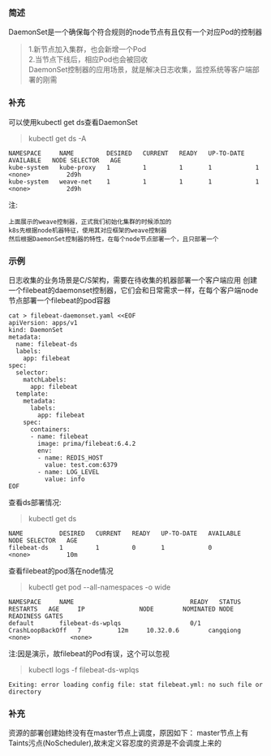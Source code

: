 ### 简述
DaemonSet是一个确保每个符合规则的node节点有且仅有一个对应Pod的控制器
> 1.新节点加入集群，也会新增一个Pod   
> 2.当节点下线后，相应Pod也会被回收   
> DaemonSet控制器的应用场景，就是解决日志收集，监控系统等客户端部署的刚需  

### 补充
可以使用kubectl get ds查看DaemonSet
> kubectl get ds -A     
```
NAMESPACE     NAME         DESIRED   CURRENT   READY   UP-TO-DATE   AVAILABLE   NODE SELECTOR   AGE
kube-system   kube-proxy   1         1         1       1            1           <none>          2d9h
kube-system   weave-net    1         1         1       1            1           <none>          2d9h
```

注:
```
上面展示的weave控制器，正式我们初始化集群的时候添加的
k8s先根据node机器特征，使用其对应框架的weave控制器
然后根据DaemonSet控制器的特性，在每个node节点部署一个，且只部署一个
```

### 示例
日志收集的业务场景是C/S架构，需要在待收集的机器部署一个客户端应用
创建一个filebeat的daemonset控制器，它们会和日常需求一样，在每个客户端node节点部署一个filebeat的pod容器
```
cat > filebeat-daemonset.yaml <<EOF 
apiVersion: apps/v1
kind: DaemonSet
metadata:
  name: filebeat-ds
  labels:
    app: filebeat
spec:
  selector:
    matchLabels:
      app: filebeat
  template:
    metadata:
      labels:
        app: filebeat
    spec:
      containers:
      - name: filebeat
        image: prima/filebeat:6.4.2
        env:
        - name: REDIS_HOST
          value: test.com:6379
        - name: LOG_LEVEL
          value: info
EOF
```

查看ds部署情况:
> kubectl get ds        
```
NAME          DESIRED   CURRENT   READY   UP-TO-DATE   AVAILABLE   NODE SELECTOR   AGE
filebeat-ds   1         1         0       1            0           <none>          10m
```

查看filebeat的pod落在node情况
> kubectl get pod --all-namespaces -o wide      
```
NAMESPACE     NAME                                READY   STATUS             RESTARTS   AGE     IP               NODE        NOMINATED NODE   READINESS GATES
default       filebeat-ds-wplqs                   0/1     CrashLoopBackOff   7          12m     10.32.0.6        cangqiong   <none>           <none>
```

注:因是演示，故filebeat的Pod有误，这个可以忽视
> kubectl logs -f filebeat-ds-wplqs     
```
Exiting: error loading config file: stat filebeat.yml: no such file or directory
```

### 补充
资源的部署创建始终没有在master节点上调度，原因如下：
master节点上有Taints污点(NoScheduler),故未定义容忍度的资源是不会调度上来的


















